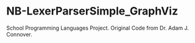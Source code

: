 # NB-LexerParserSimple_GraphViz
School Programming Languages Project.  Original Code from Dr. Adam J. Connover.

